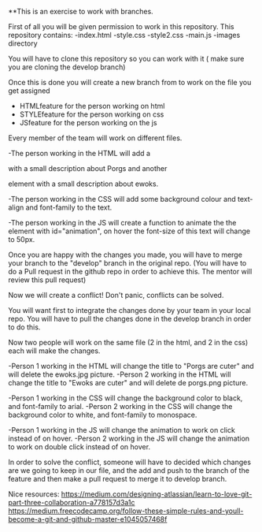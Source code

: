 **This is an exercise to work with branches.

First of all you will be given permission to work in this repository.
This repository contains:
	-index.html
	-style.css
	-style2.css
	-main.js
	-images directory

You will have to clone this repository so you can work with it ( make sure you are cloning the develop branch)

Once this is done you will create a new branch from to work on the file you get assigned
- HTMLfeature for the person working on html
- STYLEfeature for the person working on css
- JSfeature for the person working on the js

Every member of the team will work on different files.

-The person working in the HTML will add a <p> with a small description about Porgs and another <p> element with a small description about ewoks.

-The person working in the CSS will add some background colour and text-align and font-family to the text.

-The person working in the JS will create a function to animate the the element with id="animation", on hover the font-size of this text will change to 50px.

Once you are happy with the changes you made, you will have to  merge your branch to the "develop" branch in the original repo.
(You will have to do a Pull request in the github repo in order to achieve this. The mentor will review this pull request)




Now we will create a conflict! Don't panic, conflicts can be solved.

You will want first to integrate the changes done by your team in your local repo.
You will have to pull the changes done in the develop branch in order to do this.

Now two people will work on the same file (2 in the html, and 2 in the css) each will make the changes.

-Person 1 working in the HTML will change the title to "Porgs are cuter" and will delete the ewoks.jpg picture.
-Person 2 working in the HTML will change the title to "Ewoks are cuter" and will delete de porgs.png picture.

-Person 1 working in the CSS will change the background color to black, and font-family to arial.
-Person 2 working in the CSS will change the background color to white, and font-family to monospace.

-Person 1 working in the JS will change the animation to work on click instead of on hover.
-Person 2 working in the JS will change the animation to work on double click instead of on hover.

In order to solve the conflict, someone will have to decided which changes are we going to keep in our file, and the add and push to the branch of the feature and then make a pull request to merge it to develop branch.


Nice resources:
https://medium.com/designing-atlassian/learn-to-love-git-part-three-collaboration-a778157d3a1c
https://medium.freecodecamp.org/follow-these-simple-rules-and-youll-become-a-git-and-github-master-e1045057468f



